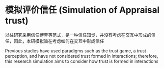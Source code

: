 # 模拟评价信任 (Simulation of Appraisal trust)
以往研究采用信任博弈等范式，是一种信任知觉，并没有考虑在交互中形成的信任，因此，本研模拟旨在考虑如何在交互中形成信任

Previous studies have used paradigms such as the trust game, a trust perception, and have not considered trust formed in interactions; therefore, this research simulation aims to consider how trust is formed in interactions
